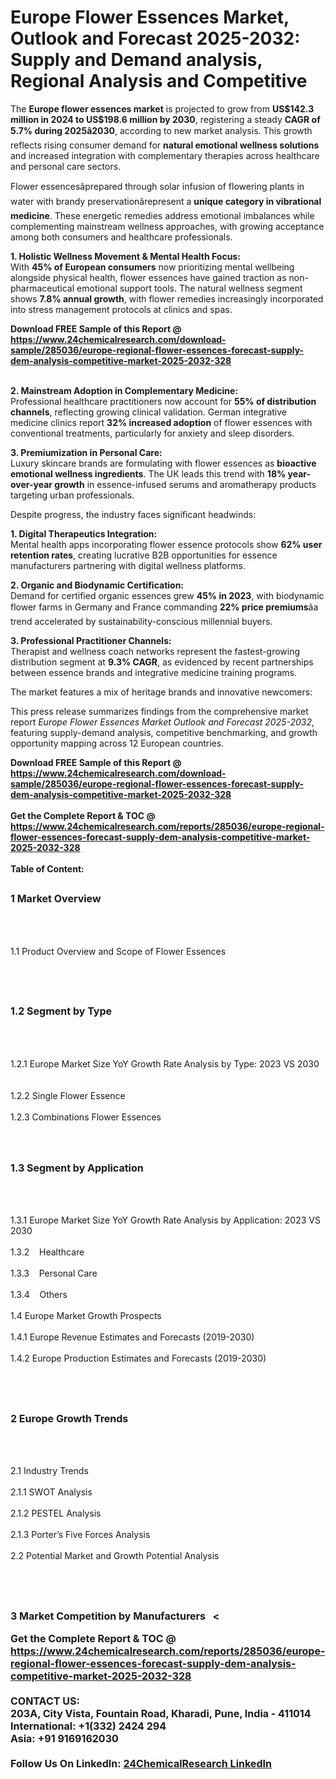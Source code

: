 <h1>Europe Flower Essences Market, Outlook and Forecast 2025-2032: Supply and Demand analysis, Regional Analysis and Competitive</h1><p>The <strong>Europe flower essences market</strong> is projected to grow from <strong>US$142.3 million in 2024 to US$198.6 million by 2030</strong>, registering a steady <strong>CAGR of 5.7% during 2025â2030</strong>, according to new market analysis. This growth reflects rising consumer demand for <strong>natural emotional wellness solutions</strong> and increased integration with complementary therapies across healthcare and personal care sectors.</p><p>Flower essencesâprepared through solar infusion of flowering plants in water with brandy preservationârepresent a <strong>unique category in vibrational medicine</strong>. These energetic remedies address emotional imbalances while complementing mainstream wellness approaches, with growing acceptance among both consumers and healthcare professionals.</p><p><strong>1. Holistic Wellness Movement &amp; Mental Health Focus:</strong><br>
With <strong>45% of European consumers</strong> now prioritizing mental wellbeing alongside physical health, flower essences have gained traction as non-pharmaceutical emotional support tools. The natural wellness segment shows <strong>7.8% annual growth</strong>, with flower remedies increasingly incorporated into stress management protocols at clinics and spas.</p><div><b>Download FREE Sample of this Report @ 
            <a href="https://www.24chemicalresearch.com/download-sample/285036/europe-regional-flower-essences-forecast-supply-dem-analysis-competitive-market-2025-2032-328">
            https://www.24chemicalresearch.com/download-sample/285036/europe-regional-flower-essences-forecast-supply-dem-analysis-competitive-market-2025-2032-328</a></b></div><br><p><strong>2. Mainstream Adoption in Complementary Medicine:</strong><br>
Professional healthcare practitioners now account for <strong>55% of distribution channels</strong>, reflecting growing clinical validation. German integrative medicine clinics report <strong>32% increased adoption</strong> of flower essences with conventional treatments, particularly for anxiety and sleep disorders.</p><p><strong>3. Premiumization in Personal Care:</strong><br>
Luxury skincare brands are formulating with flower essences as <strong>bioactive emotional wellness ingredients</strong>. The UK leads this trend with <strong>18% year-over-year growth</strong> in essence-infused serums and aromatherapy products targeting urban professionals.</p><p>Despite progress, the industry faces significant headwinds:</p><p><strong>1. Digital Therapeutics Integration:</strong><br>
Mental health apps incorporating flower essence protocols show <strong>62% user retention rates</strong>, creating lucrative B2B opportunities for essence manufacturers partnering with digital wellness platforms.</p><p><strong>2. Organic and Biodynamic Certification:</strong><br>
Demand for certified organic essences grew <strong>45% in 2023</strong>, with biodynamic flower farms in Germany and France commanding <strong>22% price premiums</strong>âa trend accelerated by sustainability-conscious millennial buyers.</p><p><strong>3. Professional Practitioner Channels:</strong><br>
Therapist and wellness coach networks represent the fastest-growing distribution segment at <strong>9.3% CAGR</strong>, as evidenced by recent partnerships between essence brands and integrative medicine training programs.</p><p>The market features a mix of heritage brands and innovative newcomers:</p><p>This press release summarizes findings from the comprehensive market report <em>Europe Flower Essences Market Outlook and Forecast 2025-2032</em>, featuring supply-demand analysis, competitive benchmarking, and growth opportunity mapping across 12 European countries.</p><div><b>Download FREE Sample of this Report @ 
            <a href="https://www.24chemicalresearch.com/download-sample/285036/europe-regional-flower-essences-forecast-supply-dem-analysis-competitive-market-2025-2032-328">
            https://www.24chemicalresearch.com/download-sample/285036/europe-regional-flower-essences-forecast-supply-dem-analysis-competitive-market-2025-2032-328</a></b></div><br><div><b>Get the Complete Report & TOC @ 
            <a href="https://www.24chemicalresearch.com/reports/285036/europe-regional-flower-essences-forecast-supply-dem-analysis-competitive-market-2025-2032-328">
            https://www.24chemicalresearch.com/reports/285036/europe-regional-flower-essences-forecast-supply-dem-analysis-competitive-market-2025-2032-328</a></b></div><br>
            <b>Table of Content:</b><p><h2><span style="font-size:16px"><strong>1 Market Overview&nbsp;&nbsp; &nbsp;</strong></span></h2><br />
<br />
<p>1.1 Product Overview and Scope of Flower Essences&nbsp;</p><br />
<br />
<h2><strong><span style="font-size:16px">1.2 Segment by Type&nbsp;&nbsp; &nbsp;</span></strong></h2><br />
<br />
<p>1.2.1 Europe Market Size YoY Growth Rate Analysis by Type: 2023 VS 2030&nbsp;&nbsp; &nbsp;<br /><br />
1.2.2 Single Flower Essence&nbsp;&nbsp; &nbsp;<br /><br />
1.2.3 Combinations Flower Essences<br /><br />
<br />
<h2><span style="font-size:16px"><strong>1.3 Segment by Application&nbsp;&nbsp;</strong></span></h2><br />
<br />
<p>1.3.1 Europe Market Size YoY Growth Rate Analysis by Application: 2023 VS 2030&nbsp;&nbsp; &nbsp;<br /><br />
1.3.2&nbsp;&nbsp; &nbsp;Healthcare<br /><br />
1.3.3&nbsp;&nbsp; &nbsp;Personal Care<br /><br />
1.3.4&nbsp;&nbsp; &nbsp;Others<br /><br />
1.4 Europe Market Growth Prospects&nbsp;&nbsp; &nbsp;<br /><br />
1.4.1 Europe Revenue Estimates and Forecasts (2019-2030)&nbsp;&nbsp; &nbsp;<br /><br />
1.4.2 Europe Production Estimates and Forecasts (2019-2030)&nbsp;&nbsp;</p><br />
<br />
<h2><span style="font-size:16px"><strong>2 Europe Growth Trends&nbsp;&nbsp; &nbsp;</strong></span></h2><br />
<br />
<p>2.1 Industry Trends&nbsp;&nbsp; &nbsp;<br /><br />
2.1.1 SWOT Analysis&nbsp;&nbsp; &nbsp;<br /><br />
2.1.2 PESTEL Analysis&nbsp;&nbsp; &nbsp;<br /><br />
2.1.3 Porter&rsquo;s Five Forces Analysis&nbsp;&nbsp; &nbsp;<br /><br />
2.2 Potential Market and Growth Potential Analysis&nbsp;&nbsp; &nbsp;</p><br />
<br />
<h2><span style="font-size:16px"><strong>3 Market Competition by Manufacturers&nbsp;&nbsp; </strong> <</p><div><b>Get the Complete Report & TOC @ 
            <a href="https://www.24chemicalresearch.com/reports/285036/europe-regional-flower-essences-forecast-supply-dem-analysis-competitive-market-2025-2032-328">
            https://www.24chemicalresearch.com/reports/285036/europe-regional-flower-essences-forecast-supply-dem-analysis-competitive-market-2025-2032-328</a></b></div><br><b>CONTACT US:</b><br>
            203A, City Vista, Fountain Road, Kharadi, Pune, India - 411014<br>
            International: +1(332) 2424 294<br>
            Asia: +91 9169162030 <br><br>
            Follow Us On LinkedIn: <a href="https://www.linkedin.com/company/24chemicalresearch/">24ChemicalResearch LinkedIn</a>